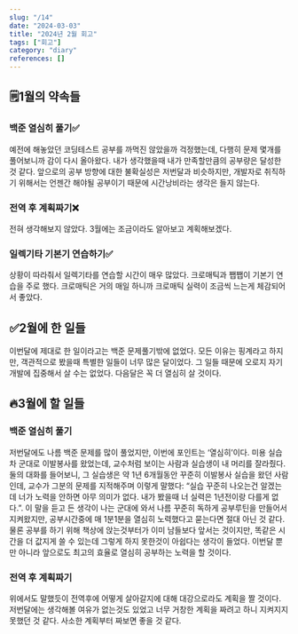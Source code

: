 ```yaml
---
slug: "/14"
date: "2024-03-03"
title: "2024년 2월 회고"
tags: ["회고"]
category: "diary"
references: []
---
```


## 🗒️1월의 약속들

### 백준 열심히 풀기✅

예전에 해놓았던 코딩테스트 공부를 까먹진 않았을까 걱정했는데, 다행히 문제 몇개를 풀어보니까 감이 다시 올아왔다. 내가 생각했을때 내가 만족할만큼의 공부량은 달성한 것 같다. 앞으로의 공부 방향에 대한 불확실성은 저번달과 비슷하지만, 개발자로 취직하기 위해서는 언젠간 해야될 공부이기 때문에 시간낭비라는 생각은 들지 않는다.

### 전역 후 계획짜기❌

전혀 생각해보지 않았다. 3월에는 조금이라도 알아보고 계획해보겠다.

### 일렉기타 기본기 연습하기✅

상황이 따라줘서 일렉기타를 연습할 시간이 매우 많았다. 크로매틱과 쨉쨉이 기본기 연습을 주로 했다. 크로매틱은 거의 매일 하니까 크로매틱 실력이 조금씩 느는게 체감되어서 좋았다.

## ✅2월에 한 일들

이번달에 제대로 한 일이라고는 백준 문제풀기밖에 없었다. 모든 이유는 핑계라고 하지만, 객관적으로 봤을때 특별한 일들이 너무 많은 달이었다. 그 일들 때문에 오로지 자기개발에 집중해서 살 수는 없었다. 다음달은 꼭 더 열심히 살 것이다.

## 🔥3월에 할 일들

### 백준 열심히 풀기

저번달에도 나름 백준 문제를 많이 풀었지만, 이번에 포인트는 ‘열심히’이다. 미용 실습차 군대로 이발봉사를 왔었는데, 교수처럼 보이는 사람과 실습생이 내 머리를 잘라줬다. 둘의 대화를 들어보니, 그 실습생은 약 1년 6개월동안 꾸준히 이발봉사 실습을 왔던 사람인데, 교수가 그분의 문제를 지적해주며 이렇게 말했다: “실습 꾸준히 나오는건 알겠는데 너가 노력을 안하면 아무 의미가 없다. 내가 봤을때 너 실력은 1년전이랑 다를게 없다.”. 이 말을 듣고 든 생각이 나는 군대에 와서 나름 꾸준히 독하게 공부루틴을 만들어서 지켜왔지만, 공부시간중에 매 1분1분을 열심히 노력했다고 묻는다면 절대 아닌 것 같다. 물론 공부를 하기 위해 책상에 앉는것부터가 이미 남들보다 앞서는 것이지만, 똑같은 시간을 더 값지게 쓸 수 있는데 그렇게 하지 못한것이 아쉽다는 생각이 들었다. 이번달 뿐만 아니라 앞으로도 최고의 효율로 열심히 공부하는 노력을 할 것이다.

### 전역 후 계획짜기

위에서도 말했듯이 전역후에 어떻게 살아갈지에 대해 대강으로라도 계획을 짤 것이다. 저번달에는 생각해볼 여유가 없는것도 있었고 너무 거창한 계획을 짜려고 하니 지켜지지 못했던 것 같다. 사소한 계획부터 짜보면 좋을 것 같다.
